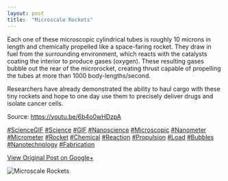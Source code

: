 ```yaml
---
layout: post
title:  "Microscale Rockets"
---
```


Each one of these microscopic cylindrical tubes is roughly 10 microns in
length and chemically propelled like a space-faring rocket. They draw in fuel
from the surrounding environment, which reacts with the catalysts coating the
interior to produce gases (oxygen). These resulting gases bubble out the rear
of the microrocket, creating thrust capable of propelling the tubes at more
than 1000 body-lengths/second.  
  
Researchers have already demonstrated the ability to haul cargo with these
tiny rockets and hope to one day use them to precisely deliver drugs and
isolate cancer cells.  
  
Source: <https://youtu.be/6b4o0wHDzpA>  
  
[#ScienceGIF](https://plus.google.com/s/%23ScienceGIF/posts)
[#Science](https://plus.google.com/s/%23Science/posts)
[#GIF](https://plus.google.com/s/%23GIF/posts)
[#Nanoscience](https://plus.google.com/s/%23Nanoscience/posts)
[#Microscopic](https://plus.google.com/s/%23Microscopic/posts)
[#Nanometer](https://plus.google.com/s/%23Nanometer/posts)
[#Micrometer](https://plus.google.com/s/%23Micrometer/posts)
[#Rocket](https://plus.google.com/s/%23Rocket/posts)
[#Chemical](https://plus.google.com/s/%23Chemical/posts)
[#Reaction](https://plus.google.com/s/%23Reaction/posts)
[#Propulsion](https://plus.google.com/s/%23Propulsion/posts)
[#Load](https://plus.google.com/s/%23Load/posts)
[#Bubbles](https://plus.google.com/s/%23Bubbles/posts)
[#Nanotechnology](https://plus.google.com/s/%23Nanotechnology/posts)
[#Fabrication](https://plus.google.com/s/%23Fabrication/posts)

[View Original Post on Google+](https://plus.google.com/+ColinSullender/posts/3ncchAsF6hT)

![Microscale Rockets](/assets/img/2016-06-09-Microscale-Rockets.gif)
